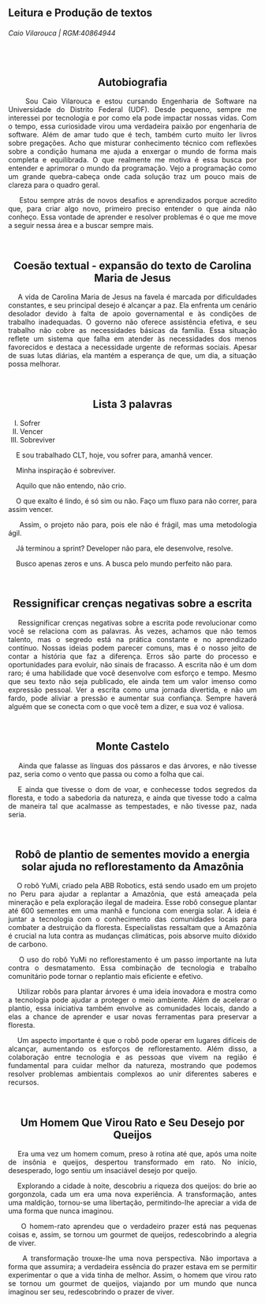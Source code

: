 ## Leitura e Produção de textos
###### Caio Vilarouca | RGM:40864944
<!-- Texto de autobiografia -->
<br />
<div align="center">
  <h2><strong>Autobiografia</strong></h2>
</div>
<div align="justify">
  <p>&nbsp;&nbsp;&nbsp;&nbsp;Sou Caio Vilarouca e estou cursando Engenharia de Software na Universidade do Distrito Federal (UDF). Desde pequeno, sempre me interessei por          tecnologia e por como ela pode impactar nossas vidas. Com o tempo, essa curiosidade virou uma verdadeira paixão por engenharia de software.
     Além de amar tudo que é tech, também curto muito ler livros sobre pregações. Acho que misturar conhecimento técnico com reflexões sobre a condição humana me ajuda a           enxergar o mundo de forma mais completa e equilibrada. O que realmente me motiva é essa busca por entender e aprimorar o mundo da programação. Vejo a programação como um      grande quebra-cabeça onde cada solução traz um pouco mais de clareza para o quadro geral.</p>
  <p>&nbsp;&nbsp;&nbsp;&nbsp;Estou sempre atrás de novos desafios e aprendizados porque acredito que, para criar algo novo, primeiro preciso entender o que ainda não conheço.      Essa vontade de  aprender e resolver problemas é o que me move a seguir nessa área e a buscar sempre mais.</p>
</div>
<!-- Coesão textual - expansão do texto de Carolina Maria de Jesus -->
<br />
<div align="center">
  <h2><strong>Coesão textual - expansão do texto de Carolina Maria de Jesus</strong></h2>
</div>
<div align="justify">
  <p>&nbsp;&nbsp;&nbsp;&nbsp;A vida de Carolina Maria de Jesus na favela é marcada por dificuldades constantes, e seu principal desejo é alcançar a paz. Ela enfrenta um cenário desolador devido à falta de apoio governamental e às condições de trabalho inadequadas. O governo não oferece assistência efetiva, e seu trabalho não cobre as necessidades básicas da família. Essa situação reflete um sistema que falha em atender às necessidades dos menos favorecidos e destaca a necessidade urgente de reformas sociais. Apesar de suas lutas diárias, ela mantém a esperança de que, um dia, a situação possa melhorar.</p>
</div>
<!--Texto de 3 palavras -->
<br />
<div align="center">
  <h2><strong>Lista 3 palavras</strong></h2>
</div>
<!--Lista ordenada-->
<div align="left">
  <ol type="I">
    <li>Sofrer</li>
    <li>Vencer</li>
    <li>Sobreviver</li>
  </ol>
</div>
<div align="justify">
    <p>&nbsp;&nbsp;&nbsp;&nbsp;E sou trabalhado CLT, hoje, vou sofrer para, amanhã vencer.</p>
    <p>&nbsp;&nbsp;&nbsp;&nbsp;Minha inspiração é sobreviver.</p>
    <p>&nbsp;&nbsp;&nbsp;&nbsp;Aquilo que não entendo, não crio.</p>
    <p>&nbsp;&nbsp;&nbsp;&nbsp;O que exalto é lindo, é só sim ou não. Faço um fluxo para não correr, para assim vencer.</p>
    <p>&nbsp;&nbsp;&nbsp;&nbsp;Assim, o projeto não para, pois ele não é frágil, mas uma metodologia ágil.</p>
    <p>&nbsp;&nbsp;&nbsp;&nbsp;Já terminou a sprint? Developer não para, ele desenvolve, resolve.</p>
    <p>&nbsp;&nbsp;&nbsp;&nbsp;Busco apenas zeros e uns. A busca pelo mundo perfeito não para.</p>
</div>
<!--Ressignificação de crenças-->
<br />
<div align="center"><h2><stong>Ressignificar crenças negativas sobre a escrita</stong></h2></div>
<div align="justify">
  <p>&nbsp;&nbsp;&nbsp;&nbsp;Ressignificar crenças negativas sobre a escrita pode revolucionar como você se relaciona com as palavras. Às vezes, achamos que não temos     
     talento, mas o segredo está na prática constante e no aprendizado contínuo. Nossas ideias podem parecer comuns, mas é o nosso jeito de contar a história que faz a          diferença. Erros são parte do processo e oportunidades para evoluir, não sinais de fracasso. A escrita não é um dom raro; é uma habilidade que você desenvolve com     
     esforço e tempo. Mesmo que seu texto não seja publicado, ele ainda tem um valor imenso como expressão pessoal. Ver a escrita como uma jornada divertida, e não um           fardo, pode aliviar a pressão e aumentar sua confiança. Sempre haverá alguém que se conecta com o que você tem a dizer, e sua voz é valiosa.</p>
</div>
<!--Texto monte Castelo-->
<br />
<div align="center"><h2><stong>Monte Castelo</stong></h2></div>
<div align="justify">
  <p>&nbsp;&nbsp;&nbsp;&nbsp;Ainda que falasse as línguas dos pássaros e das árvores, e não tivesse paz, seria como o vento que passa ou como a folha que cai.</p>
  <p>&nbsp;&nbsp;&nbsp;E ainda que tivesse o dom de voar, e conhecesse todos segredos da floresta, e todo a sabedoria da natureza, e ainda que tivesse todo a calma 
     de maneira tal que acalmasse as tempestades, e não tivesse paz, nada seria.</p>
</div>
<!--Robõ -->
<br />
<div align="center"><h2><stong>Robô de plantio de sementes movido a energia solar ajuda no reflorestamento
da Amazônia</stong></h2></div>
<div align="justify">
  <p>&nbsp;&nbsp;&nbsp;&nbsp;O robô YuMi, criado pela ABB Robotics, está sendo usado em um projeto no Peru para ajudar a replantar a Amazônia, que está ameaçada pela mineração e pela exploração ilegal de madeira. Esse robô consegue plantar até 600 sementes em uma manhã e funciona com energia solar. A ideia é juntar a tecnologia com o conhecimento das comunidades locais para combater a destruição da floresta. Especialistas ressaltam que a Amazônia é crucial na luta contra as mudanças climáticas, pois absorve muito dióxido de carbono.</p>
  <p>&nbsp;&nbsp;&nbsp;&nbsp;O uso do robô YuMi no reflorestamento é um passo importante na luta contra o desmatamento. Essa combinação de tecnologia e trabalho comunitário pode tornar o replantio mais eficiente e efetivo.</p>
  <p>&nbsp;&nbsp;&nbsp;&nbsp;Utilizar robôs para plantar árvores é uma ideia inovadora e mostra como a tecnologia pode ajudar a proteger o meio ambiente. Além de acelerar o plantio, essa iniciativa também envolve as comunidades locais, dando a elas a chance de aprender e usar novas ferramentas para preservar a floresta.</p>
  <p>&nbsp;&nbsp;&nbsp;&nbsp;Um aspecto importante é que o robô pode operar em lugares difíceis de alcançar, aumentando os esforços de reflorestamento. Além disso, a colaboração entre tecnologia e as pessoas que vivem na região é fundamental para cuidar melhor da natureza, mostrando que podemos resolver problemas ambientais complexos ao unir diferentes saberes e recursos.
</p>
</div>
<!--Crônico -->
<br />
<div align="center"><h2><stong>Um Homem Que Virou Rato e Seu Desejo por Queijos</stong></h2></div>
<div align="justify">
  <p>&nbsp;&nbsp;&nbsp;&nbsp;Era uma vez um homem comum, preso à rotina até que, após uma noite de insônia e queijos, despertou transformado em rato. No início, desesperado, logo sentiu um insaciável desejo por queijo.</p>
  <p>&nbsp;&nbsp;&nbsp;&nbsp;Explorando a cidade à noite, descobriu a riqueza dos queijos: do brie ao gorgonzola, cada um era uma nova experiência. A transformação, antes uma maldição, tornou-se uma libertação, permitindo-lhe apreciar a vida de uma forma que nunca imaginou.</p>
  <p>&nbsp;&nbsp;&nbsp;&nbsp;O homem-rato aprendeu que o verdadeiro prazer está nas pequenas coisas e, assim, se tornou um gourmet de queijos, redescobrindo a alegria de viver.</p>
  <p>&nbsp;&nbsp;&nbsp;&nbsp;A transformação trouxe-lhe uma nova perspectiva. Não importava a forma que assumira; a verdadeira essência do prazer estava em se permitir experimentar o que a vida tinha de melhor. Assim, o homem que virou rato se tornou um gourmet de queijos, viajando por um mundo que nunca imaginou ser seu, redescobrindo o prazer de viver.</p>
</div>



